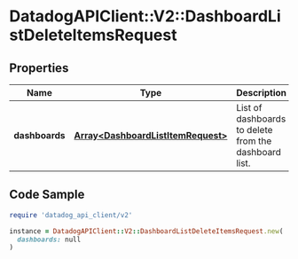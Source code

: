 # DatadogAPIClient::V2::DashboardListDeleteItemsRequest

## Properties

| Name | Type | Description | Notes |
| ---- | ---- | ----------- | ----- |
| **dashboards** | [**Array&lt;DashboardListItemRequest&gt;**](DashboardListItemRequest.md) | List of dashboards to delete from the dashboard list. | [optional] |

## Code Sample

```ruby
require 'datadog_api_client/v2'

instance = DatadogAPIClient::V2::DashboardListDeleteItemsRequest.new(
  dashboards: null
)
```

